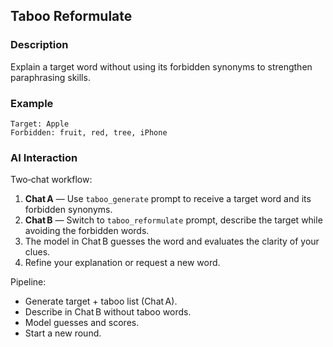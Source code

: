 ## Taboo Reformulate

### Description

Explain a target word without using its forbidden synonyms to strengthen paraphrasing skills.

### Example

```
Target: Apple
Forbidden: fruit, red, tree, iPhone
```

### AI Interaction

Two‑chat workflow:

1. **Chat A** — Use `taboo_generate` prompt to receive a target word and its forbidden synonyms.
2. **Chat B** — Switch to `taboo_reformulate` prompt, describe the target while avoiding the forbidden words.
3. The model in Chat B guesses the word and evaluates the clarity of your clues.
4. Refine your explanation or request a new word.

Pipeline:

* Generate target + taboo list (Chat A).
* Describe in Chat B without taboo words.
* Model guesses and scores.
* Start a new round.